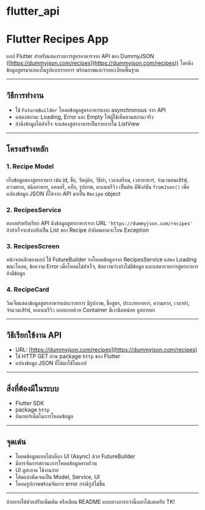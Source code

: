 # flutter_api

# Flutter Recipes App

แอป Flutter สำหรับแสดงรายการสูตรอาหารจาก API ของ DummyJSON ([https://dummyjson.com/recipes](https://dummyjson.com/recipes)) โดยดึงข้อมูลสูตรมาแสดงในรูปแบบรายการ พร้อมภาพและรายละเอียดพื้นฐาน

---

## วิธีการทำงาน

* ใช้ `FutureBuilder` โหลดข้อมูลสูตรอาหารแบบ asynchronous จาก API
* แสดงสถานะ Loading, Error และ Empty ให้ผู้ใช้เห็นตามสถานะจริง
* ถ้าดึงข้อมูลได้สำเร็จ จะแสดงสูตรอาหารเป็นรายการใน ListView

---

## โครงสร้างหลัก

### 1. Recipe Model

เก็บข้อมูลของสูตรอาหาร เช่น id, ชื่อ, วัตถุดิบ, วิธีทำ, เวลาเตรียม, เวลาอาหาร, จำนวนคนเสิร์ฟ, ความยาก, ชนิดอาหาร, แคลอรี่, แท็ก, รูปภาพ, คะแนนรีวิว เป็นต้น
มีฟังก์ชัน `fromJson()` เพื่อแปลงข้อมูล JSON ที่ได้จาก API มาเป็น `Recipe` object

### 2. RecipesService

คลาสสำหรับเรียก API ดึงข้อมูลสูตรอาหารจาก URL `'https://dummyjson.com/recipes'`
ถ้าสำเร็จจะส่งกลับเป็น List ของ Recipe
ถ้าผิดพลาดจะโยน Exception

### 3. RecipesScreen

หน้าจอหลักของแอป
ใช้ FutureBuilder รอโหลดข้อมูลจาก RecipesService
แสดง Loading ขณะโหลด, ข้อความ Error เมื่อโหลดไม่สำเร็จ, ข้อความว่างถ้าไม่มีข้อมูล
และแสดงรายการสูตรอาหารถ้ามีข้อมูล

### 4. RecipeCard

วิดเจ็ตแสดงข้อมูลสูตรอาหารแต่ละรายการ
มีรูปภาพ, ชื่อสูตร, ประเภทอาหาร, ความยาก, เวลาทำ, จำนวนเสิร์ฟ, คะแนนรีวิว
ออกแบบด้วย Container มีเงานิดหน่อย ดูสบายตา

---

## วิธีเรียกใช้งาน API

* URL: [https://dummyjson.com/recipes](https://dummyjson.com/recipes)
* ใช้ HTTP GET ผ่าน package `http` ของ Flutter
* แปลงข้อมูล JSON ที่ได้มาใช้ในแอป

---

## สิ่งที่ต้องมีในระบบ

* Flutter SDK
* package `http`
* อินเทอร์เน็ตในการโหลดข้อมูล

---

## จุดเด่น

* โหลดข้อมูลแบบไม่บล็อก UI (Async) ด้วย FutureBuilder
* มีการจัดการสถานะการโหลดข้อมูลครบถ้วน
* UI ดูสะอาด ใช้งานง่าย
* โค้ดแบ่งชัดเจนเป็น Model, Service, UI
* โหลดรูปภาพพร้อมจัดการ error กรณีรูปไม่ขึ้น

---

ถ้าอยากให้ช่วยปรับเพิ่มเติม หรือเขียน README แบบทางการกว่านี้บอกได้เลยครับ TK!
